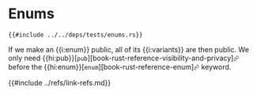 # Enums

```rust,editable
{{#include ../../deps/tests/enums.rs}}
```

If we make an {{i:enum}} public, all of its {{i:variants}} are then public. We only need {{hi:pub}}[`pub`][book-rust-reference-visibility-and-privacy]⮳ before the {{hi:enum}}[`enum`][book-rust-reference-enum]⮳ keyword.

{{#include ../refs/link-refs.md}}
